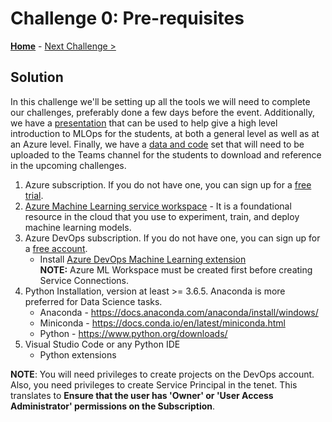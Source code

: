 # Challenge 0: Pre-requisites

**[Home](./README.md)** - [Next Challenge >](./01-TimeSeriesForecasting.md)

## Solution 

In this challenge we'll be setting up all the tools we will need to complete our challenges, preferably done a few days before the event. Additionally, we have a [presentation](MLOpsLectures.pptx) that can be used to help give a high level introduction to MLOps for the students, at both a general level as well as at an Azure level.  Finally, we have a [data and code](Data_and_Code.zip) set that will need to be uploaded to the Teams channel for the students to download and reference in the upcoming challenges. 

1.  Azure subscription. If you do not have one, you can sign up for a [free trial](https://azure.microsoft.com/en-us/free/).
1.  [Azure Machine Learning service workspace](https://ml.azure.com/) - It is a foundational resource in the cloud that you use to experiment, train, and deploy machine learning models.
1.  Azure DevOps subscription. If you do not have one, you can sign up for a [free account](https://azure.microsoft.com/en-us/services/devops/).
    - Install [Azure DevOps Machine Learning extension](https://marketplace.visualstudio.com/items?itemName=ms-air-aiagility.vss-services-azureml)    
   **NOTE:** Azure ML Workspace must be created first before creating Service Connections.  
1.  Python Installation, version at least \>= 3.6.5. Anaconda is more preferred for Data Science tasks.
    - Anaconda - <https://docs.anaconda.com/anaconda/install/windows/>
    - Miniconda - <https://docs.conda.io/en/latest/miniconda.html>
    - Python - <https://www.python.org/downloads/>
1.  Visual Studio Code or any Python IDE
      - Python extensions

**NOTE**: You will need privileges to create projects on the DevOps account. Also, you need privileges to create Service Principal in the tenet. This translates to **Ensure that the user has 'Owner' or 'User Access Administrator' permissions on the Subscription**.
